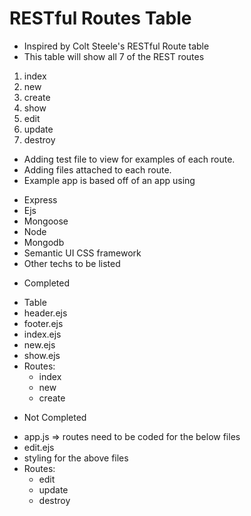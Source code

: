# RESTful Routes Table

- Inspired by Colt Steele's RESTful Route table
- This table will show all 7 of the REST routes
1. index
2. new
3. create
4. show
5. edit
6. update
7. destroy

- Adding test file to view for examples of each route.
- Adding files attached to each route.
- Example app is based off of an app using
* Express
* Ejs
* Mongoose
* Node
* Mongodb
* Semantic UI CSS framework
* Other techs to be listed
  

- Completed
* Table
* header.ejs
* footer.ejs
* index.ejs
* new.ejs
* show.ejs
* Routes:
   * index
   * new
   * create
  
 
- Not Completed
* app.js => routes need to be coded for the below files  
* edit.ejs
* styling for the above files
* Routes:
   * edit
   * update
   * destroy
  